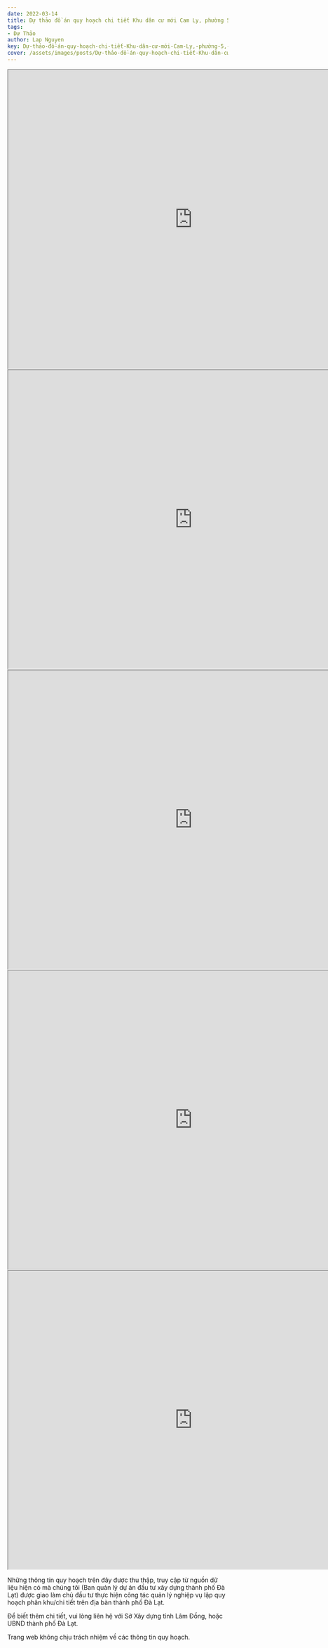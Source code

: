 ```yaml
---
date: 2022-03-14
title: Dự thảo đồ án quy hoạch chi tiết Khu dân cư mới Cam Ly, phường 5, thành phố Đà Lạt
tags:
- Dự Thảo
author: Lap Nguyen
key: Dự-thảo-đồ-án-quy-hoạch-chi-tiết-Khu-dân-cư-mới-Cam-Ly,-phường-5,-thành-phố-Đà-Lạt
cover: /assets/images/posts/Dự-thảo-đồ-án-quy-hoạch-chi-tiết-Khu-dân-cư-mới-Cam-Ly,-phường-5,-thành-phố-Đà-Lạt.png
---
```


<iframe src="https://drive.google.com/file/d/1Bzu02wIxE0evKHAlskDj2L7TGD7kyEMi/preview" width="840" height="680"></iframe>
<iframe src="https://drive.google.com/file/d/1U73GujACKyi6o1CYaHHo87ih4_wlvFMs/preview" width="840" height="680"></iframe>
<iframe src="https://drive.google.com/file/d/1VCn3hxoI-Gm-ck7vfKyX7Up9PriUfIuX/preview" width="840" height="680"></iframe>
<iframe src="https://drive.google.com/file/d/1ZN2xGt-ZTYUP0GpIPQ9UwlGESqhrnF3U/preview" width="840" height="680"></iframe>
<iframe src="https://drive.google.com/file/d/1noYCWYFUBjXx_borchJSkQakvfeKsbuE/preview" width="840" height="680"></iframe>

Những thông tin quy hoạch trên đây được thu thập, truy cập từ nguồn dữ liệu hiện có mà chúng tôi
(Ban quản lý dự án đầu tư xây dựng thành phố Đà Lạt) được giao làm chủ đầu tư thực hiện công tác quản lý nghiệp vụ
lập quy hoạch phân khu/chi tiết trên địa bàn thành phố Đà Lạt.

Để biết thêm chi tiết, vui lòng liên hệ với Sở Xây dựng tỉnh Lâm Đồng, hoặc UBND thành phố Đà Lạt.

Trang web không chịu trách nhiệm về các thông tin quy hoạch.
